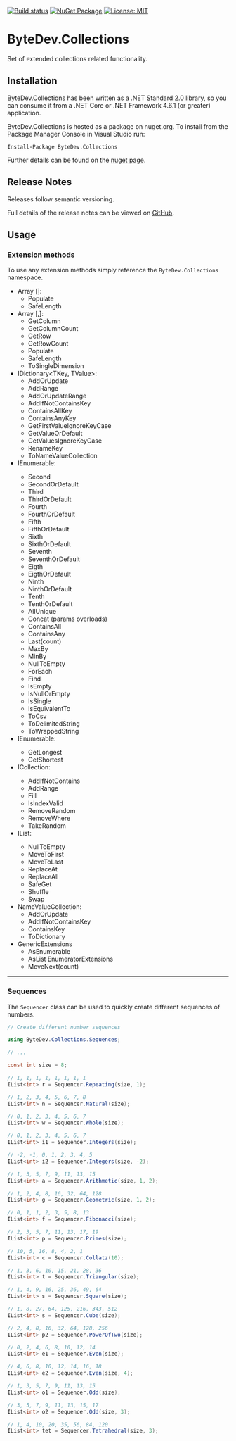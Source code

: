 [![Build status](https://ci.appveyor.com/api/projects/status/github/bytedev/ByteDev.Collections?branch=master&svg=true)](https://ci.appveyor.com/project/bytedev/ByteDev-Collections/branch/master)
[![NuGet Package](https://img.shields.io/nuget/v/ByteDev.Collections.svg)](https://www.nuget.org/packages/ByteDev.Collections)
[![License: MIT](https://img.shields.io/badge/License-MIT-green.svg)](https://github.com/ByteDev/ByteDev.Collections/blob/master/LICENSE)

# ByteDev.Collections

Set of extended collections related functionality.

## Installation

ByteDev.Collections has been written as a .NET Standard 2.0 library, so you can consume it from a .NET Core or .NET Framework 4.6.1 (or greater) application.

ByteDev.Collections is hosted as a package on nuget.org.  To install from the Package Manager Console in Visual Studio run:

`Install-Package ByteDev.Collections`

Further details can be found on the [nuget page](https://www.nuget.org/packages/ByteDev.Collections/).

## Release Notes

Releases follow semantic versioning.

Full details of the release notes can be viewed on [GitHub](https://github.com/ByteDev/ByteDev.Collections/blob/master/docs/RELEASE-NOTES.md).

## Usage

### Extension methods

To use any extension methods simply reference the `ByteDev.Collections` namespace.

- Array []:
  - Populate
  - SafeLength
- Array [,]:
  - GetColumn
  - GetColumnCount
  - GetRow
  - GetRowCount
  - Populate
  - SafeLength
  - ToSingleDimension
- IDictionary<TKey, TValue>:
  - AddOrUpdate
  - AddRange
  - AddOrUpdateRange
  - AddIfNotContainsKey
  - ContainsAllKey
  - ContainsAnyKey
  - GetFirstValueIgnoreKeyCase  
  - GetValueOrDefault
  - GetValuesIgnoreKeyCase
  - RenameKey
  - ToNameValueCollection
- IEnumerable<T>:
  - Second
  - SecondOrDefault
  - Third
  - ThirdOrDefault
  - Fourth
  - FourthOrDefault
  - Fifth
  - FifthOrDefault
  - Sixth
  - SixthOrDefault
  - Seventh
  - SeventhOrDefault
  - Eigth
  - EigthOrDefault
  - Ninth
  - NinthOrDefault
  - Tenth
  - TenthOrDefault
  - AllUnique
  - Concat (params overloads)
  - ContainsAll
  - ContainsAny
  - Last(count)
  - MaxBy
  - MinBy
  - NullToEmpty
  - ForEach
  - Find
  - IsEmpty
  - IsNullOrEmpty
  - IsSingle
  - IsEquivalentTo
  - ToCsv  
  - ToDelimitedString
  - ToWrappedString
- IEnumerable<string>:
  - GetLongest
  - GetShortest 
- ICollection<T>:
  - AddIfNotContains
  - AddRange
  - Fill
  - IsIndexValid
  - RemoveRandom
  - RemoveWhere
  - TakeRandom
- IList<T>:
  - NullToEmpty
  - MoveToFirst
  - MoveToLast
  - ReplaceAt
  - ReplaceAll
  - SafeGet
  - Shuffle
  - Swap
- NameValueCollection: 
  - AddOrUpdate
  - AddIfNotContainsKey
  - ContainsKey
  - ToDictionary
- GenericExtensions
  - AsEnumerable
  - AsList
  EnumeratorExtensions
  - MoveNext(count)

---

### Sequences

The `Sequencer` class can be used to quickly create different sequences of numbers.

```csharp
// Create different number sequences

using ByteDev.Collections.Sequences;

// ...

const int size = 8;

// 1, 1, 1, 1, 1, 1, 1, 1
IList<int> r = Sequencer.Repeating(size, 1);

// 1, 2, 3, 4, 5, 6, 7, 8
IList<int> n = Sequencer.Natural(size);

// 0, 1, 2, 3, 4, 5, 6, 7
IList<int> w = Sequencer.Whole(size);

// 0, 1, 2, 3, 4, 5, 6, 7
IList<int> i1 = Sequencer.Integers(size);

// -2, -1, 0, 1, 2, 3, 4, 5
IList<int> i2 = Sequencer.Integers(size, -2);

// 1, 3, 5, 7, 9, 11, 13, 15
IList<int> a = Sequencer.Arithmetic(size, 1, 2);

// 1, 2, 4, 8, 16, 32, 64, 128
IList<int> g = Sequencer.Geometric(size, 1, 2);

// 0, 1, 1, 2, 3, 5, 8, 13
IList<int> f = Sequencer.Fibonacci(size);

// 2, 3, 5, 7, 11, 13, 17, 19
IList<int> p = Sequencer.Primes(size);

// 10, 5, 16, 8, 4, 2, 1
IList<int> c = Sequencer.Collatz(10);

// 1, 3, 6, 10, 15, 21, 28, 36
IList<int> t = Sequencer.Triangular(size);

// 1, 4, 9, 16, 25, 36, 49, 64
IList<int> s = Sequencer.Square(size);

// 1, 8, 27, 64, 125, 216, 343, 512
IList<int> s = Sequencer.Cube(size);

// 2, 4, 8, 16, 32, 64, 128, 256
IList<int> p2 = Sequencer.PowerOfTwo(size);

// 0, 2, 4, 6, 8, 10, 12, 14
IList<int> e1 = Sequencer.Even(size);

// 4, 6, 8, 10, 12, 14, 16, 18
IList<int> e2 = Sequencer.Even(size, 4);

// 1, 3, 5, 7, 9, 11, 13, 15
IList<int> o1 = Sequencer.Odd(size);

// 3, 5, 7, 9, 11, 13, 15, 17
IList<int> o2 = Sequencer.Odd(size, 3);

// 1, 4, 10, 20, 35, 56, 84, 120
IList<int> tet = Sequencer.Tetrahedral(size, 3);
```
